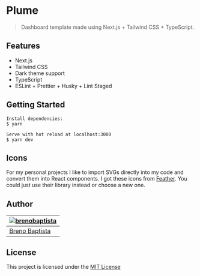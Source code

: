 # Plume

> Dashboard template made using Next.js + Tailwind CSS + TypeScript.

## Features

- Next.js
- Tailwind CSS
- Dark theme support
- TypeScript
- ESLint + Prettier + Husky + Lint Staged

## Getting Started

```
Install dependencies:
$ yarn

Serve with hot reload at localhost:3000
$ yarn dev
```

## Icons

For my personal projects I like to import SVGs directly into my code and convert them into React components. I got these icons from [Feather](https://github.com/feathericons/feather). You could just use their library instead or choose a new one.

## Author

| [![brenobaptista](https://avatars1.githubusercontent.com/u/47641641?s=120&v=4)](https://github.com/brenobaptista) |
| ----------------------------------------------------------------------------------------------------------------- |
| [Breno Baptista](https://github.com/brenobaptista)                                                                |

## License

This project is licensed under the [MIT License](/LICENSE)
